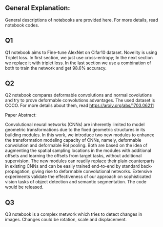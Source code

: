 ## General Explanation:
General descriptions of notebooks are provided here. For more details, read notebook codes.


## Q1
Q1 notebook aims to Fine-tune AlexNet on Cifar10 dataset. Novelity is using Triplet loss. In first section, we just use cross-entropy; In the next section we replace it with triplet loss. In the last section we use a combination of both to train the network and get 98.6% accuracy.

## Q2
Q2 notebook compares deformable convolutions and normal covolutions and try to prove deformable convolutions advantages. The used dataset is COCO. For more details about them, read https://arxiv.org/abs/1703.06211


Paper Abstract:

Convolutional neural networks (CNNs) are inherently limited to model geometric transformations due to the fixed geometric structures in its building modules. In this work, we introduce two new modules to enhance the transformation modeling capacity of CNNs, namely, deformable convolution and deformable RoI pooling. Both are based on the idea of augmenting the spatial sampling locations in the modules with additional offsets and learning the offsets from target tasks, without additional supervision. The new modules can readily replace their plain counterparts in existing CNNs and can be easily trained end-to-end by standard back-propagation, giving rise to deformable convolutional networks. Extensive experiments validate the effectiveness of our approach on sophisticated vision tasks of object detection and semantic segmentation. The code would be released.


## Q3
Q3 notebook is a complex metwork which tries to detect changes in images. Changes could be rotation, scale and displacement.

